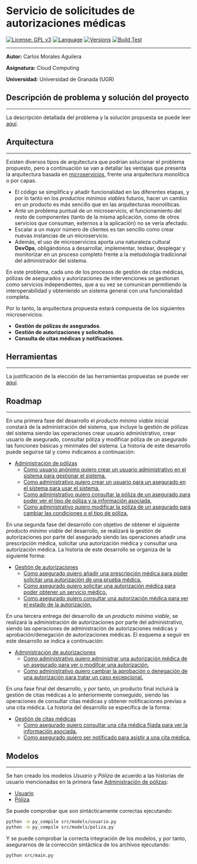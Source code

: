 # Servicio de solicitudes de autorizaciones médicas

[![License: GPL v3](https://img.shields.io/badge/License-GPLv3-blue.svg)](https://www.gnu.org/licenses/gpl-3.0) [![Language](https://img.shields.io/badge/Language-Python-red.svg)](https://www.python.org/) [![Versions](https://img.shields.io/badge/Python-3.6|3.7|3.8|3.9-red.svg)](https://www.python.org/downloads/release/python-360/) [![Build Test](https://img.shields.io/travis/Carlosma7/CC-MedAuth/main)](https://travis-ci.org/github/Carlosma7/CC-MedAuth) 

---

**Autor:** Carlos Morales Aguilera

**Asignatura:** Cloud Computing

**Universidad:** Universidad de Granada (UGR)

## Descripción de problema y solución del proyecto

---

La descripción detallada del problema y la solución propuesta se puede leer [aquí](https://github.com/Carlosma7/CC-MedAuth/blob/main/doc/descripcion_problema.md).

## Arquitectura

---

Existen diversos tipos de arquitectura que podrían solucionar el problema propuesto, pero a continuación se van a detallar las ventajas que presenta la arquitectura basada en [microservicios](https://decidesoluciones.es/arquitectura-de-microservicios), frente una arquitectura monolítica o por capas.

* El código se simplifica y añadir funcionalidad en las diferentes etapas, y por lo tanto en los *productos mínimos viables* futuros, hacer un cambio en un producto es más sencillo que en las arquitecturas monolíticas.
* Ante un problema puntual de un microservicio, el funcionamiento del resto de componentes (tanto de la misma aplicación, como de otros servicios que consuman, externos a la aplicación) no se vería afectado.
* Escalar a un mayor número de clientes es tan sencillo como crear nuevas instancias de un microservicio.
* Además, el uso de microservicios aporta una naturaleza cultural **DevOps**, obligándonos a desarrollar, implementar, testear, desplegar y monitorizar en un proceso completo frente a la metodología tradicional del administrador del sistema.

En este problema, cada uno de los procesos de gestión de citas médicas, pólizas de asegurados y autorizaciones de intervenciones se gestionan como servicios independientes, que a su vez se comunican permitiendo la interoperabilidad y obteniendo un sistema general con una funcionalidad completa.

Por lo tanto, la arquitectura propuesta estará compuesta de los siguientes microservicios:

* **Gestión de pólizas de asegurados**.
* **Gestión de autorizaciones y solicitudes**.
* **Consulta de citas médicas y notificaciones**.

## Herramientas

---

La justificación de la elección de las herramientas propuestas se puede ver [aquí](https://github.com/Carlosma7/CC-MedAuth/blob/main/doc/justificacion_herramientas.md).

## Roadmap

---

En una primera fase del desarrollo el *producto mínimo viable* inicial constará de la administración del sistema, que incluye la gestión de pólizas del sistema siendo las operaciones crear usuario administrativo, crear usuario de asegurado, consultar póliza y modificar póliza de un asegurado las funciones básicas y minimales del sistema. La historia de este desarrollo puede seguirse tal y como indicamos a continuación:

* [Administración de pólizas](https://github.com/Carlosma7/CC-MedAuth/milestone/10)
    - [Como usuario anónimo quiero crear un usuario administrativo en el sistema para gestionar el sistema.](https://github.com/Carlosma7/CC-MedAuth/issues/43)
    - [Como administrativo quiero crear un usuario para un asegurado en el sistema para usar el sistema.](https://github.com/Carlosma7/CC-MedAuth/issues/44)
    - [Como administrativo quiero consultar la póliza de un asegurado para poder ver el tipo de póliza y la información asociada.](https://github.com/Carlosma7/CC-MedAuth/issues/34)
    - [Como administrativo quiero modificar la póliza de un asegurado para cambiar las condiciones o el tipo de póliza.](https://github.com/Carlosma7/CC-MedAuth/issues/35)
    
En una segunda fase del desarrollo con objetivo de obtener el siguiente *producto mínimo viable* del desarrollo, se realizará la gestión de autorizaciones por parte del asegurado siendo las operaciones añadir una prescripción médica, solicitar una autorización médica y consultar una autorización médica. La historia de este desarrollo se organiza de la siguiente forma:

* [Gestión de autorizaciones](https://github.com/Carlosma7/CC-MedAuth/milestone/7)
    - [Como asegurado quiero añadir una prescripción médica para poder solicitar una autorización de una prueba médica.](https://github.com/Carlosma7/CC-MedAuth/issues/36)
    - [Como asegurado quiero solicitar una autorización médica para poder obtener un servicio médico.](https://github.com/Carlosma7/CC-MedAuth/issues/37)
    - [Como asegurado quiero consultar una autorización médica para ver el estado de la autorización.](https://github.com/Carlosma7/CC-MedAuth/issues/38)

En una tercera entrega del desarrollo de un *producto mínimo viable*, se realizará la administración de autorizaciones por parte del administrativo, siendo las operaciones de administración de autorizaciones médicas y aprobación/denegación de autorizaciones médicas. El esquema a seguir en este desarrollo se indica a continuación:

* [Administración de autorizaciones](https://github.com/Carlosma7/CC-MedAuth/milestone/9)
    - [Como administrativo quiero administrar una autorización médica de un asegurado para ver o modifcar una autorización.](https://github.com/Carlosma7/CC-MedAuth/issues/39)
    - [Como administrativo quiero cambiar la aprobación o denegación de una autorización para tratar un caso excepcional.](https://github.com/Carlosma7/CC-MedAuth/issues/40)

En una fase final del desarrollo, y por tanto, un producto final incluirá la gestión de citas médicas a lo anteriormente conseguido, siendo las operaciones de consultar citas médicas y obtener notificaciones previas a una cita médica. La historia del desarrollo se especifica de la forma:

* [Gestión de citas médicas](https://github.com/Carlosma7/CC-MedAuth/milestone/8)
    - [Como asegurado quiero consultar una cita médica fijada para ver la información asociada.](https://github.com/Carlosma7/CC-MedAuth/issues/41)
    - [Como asegurado quiero ser notificado para asistir a una cita médica.](https://github.com/Carlosma7/CC-MedAuth/issues/42)


## Modelos

---


Se han creado los modelos *Usuario* y *Póliza* de acuerdo a las historias de usuario mencionadas en la primera fase [Administración de pólizas](https://github.com/Carlosma7/CC-MedAuth/milestone/10):

* [Usuario](https://github.com/Carlosma7/MedAuth/blob/main/src/models/usuario.py)
* [Póliza](https://github.com/Carlosma7/MedAuth/blob/main/src/models/poliza.py)

Se puede comprobar que son sintácticamente correctas ejecutando:

```bash
python -m py_compile src/models/usuario.py
python -m py_compile src/models/poliza.py
```

Y se puede comprobar la correcta integración de los modelos, y por tanto, asegurarnos de la corrección sintáctica de los archivos ejecutando:

```bash
python src/main.py
```
